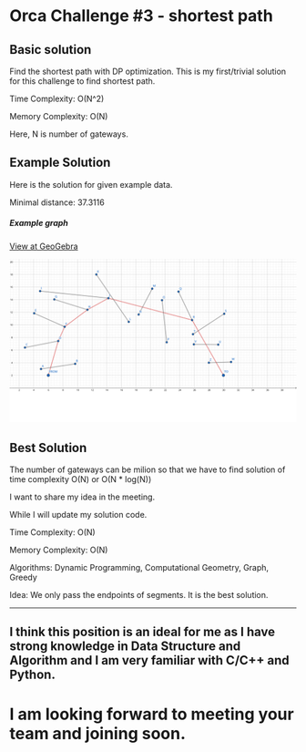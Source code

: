 Orca Challenge #3 - shortest path
=====

Basic solution
-----

Find the shortest path with DP optimization.
This is my first/trivial solution for this challenge to find shortest path.

Time Complexity: O(N^2) 

Memory Complexity: O(N) 

Here, N is number of gateways.

Example Solution
-----

Here is the solution for given example data.

Minimal distance: 37.3116

##### Example graph
[View at GeoGebra](https://www.geogebra.org/geometry/qgftgvhe)

<img src="./solution1.svg">

Best Solution
----

The number of gateways can be milion so that we have to find solution of time complexity O(N) or O(N * log(N))

I want to share my idea in the meeting.

While I will update my solution code.


Time Complexity: O(N)

Memory Complexity: O(N)

Algorithms: Dynamic Programming, Computational Geometry, Graph, Greedy

Idea: We only pass the endpoints of segments. It is the best solution.


---
I think this position is an ideal for me as I have strong knowledge in Data Structure and Algorithm and I am very familiar with C/C++ and Python.
---

I am looking forward to meeting your team and joining soon.
====


